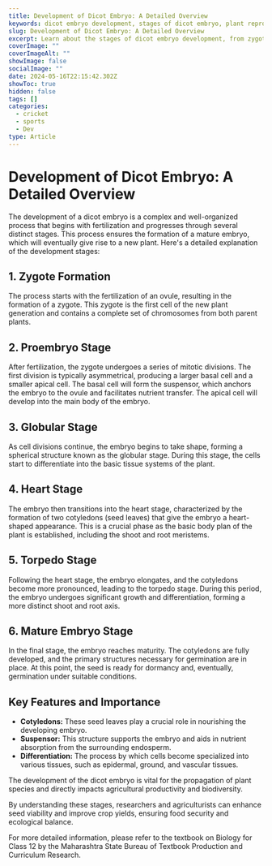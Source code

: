 ```yaml
---
title: Development of Dicot Embryo: A Detailed Overview
keywords: dicot embryo development, stages of dicot embryo, plant reproduction, zygote formation, proembryo stage, globular stage, heart stage, torpedo stage, mature embryo
slug: Development of Dicot Embryo: A Detailed Overview
excerpt: Learn about the stages of dicot embryo development, from zygote formation to the mature embryo stage. Understand the key features and importance of each stage in the life cycle of a dicot plant.
coverImage: ""
coverImageAlt: ""
showImage: false
socialImage: ""
date: 2024-05-16T22:15:42.302Z
showToc: true
hidden: false
tags: []
categories:
  - cricket
  - sports
  - Dev
type: Article
---
```


# Development of Dicot Embryo: A Detailed Overview

The development of a dicot embryo is a complex and well-organized process that begins with fertilization and progresses through several distinct stages. This process ensures the formation of a mature embryo, which will eventually give rise to a new plant. Here's a detailed explanation of the development stages:

## 1. Zygote Formation
The process starts with the fertilization of an ovule, resulting in the formation of a zygote. This zygote is the first cell of the new plant generation and contains a complete set of chromosomes from both parent plants.

## 2. Proembryo Stage
After fertilization, the zygote undergoes a series of mitotic divisions. The first division is typically asymmetrical, producing a larger basal cell and a smaller apical cell. The basal cell will form the suspensor, which anchors the embryo to the ovule and facilitates nutrient transfer. The apical cell will develop into the main body of the embryo.

## 3. Globular Stage
As cell divisions continue, the embryo begins to take shape, forming a spherical structure known as the globular stage. During this stage, the cells start to differentiate into the basic tissue systems of the plant.

## 4. Heart Stage
The embryo then transitions into the heart stage, characterized by the formation of two cotyledons (seed leaves) that give the embryo a heart-shaped appearance. This is a crucial phase as the basic body plan of the plant is established, including the shoot and root meristems.

## 5. Torpedo Stage
Following the heart stage, the embryo elongates, and the cotyledons become more pronounced, leading to the torpedo stage. During this period, the embryo undergoes significant growth and differentiation, forming a more distinct shoot and root axis.

## 6. Mature Embryo Stage
In the final stage, the embryo reaches maturity. The cotyledons are fully developed, and the primary structures necessary for germination are in place. At this point, the seed is ready for dormancy and, eventually, germination under suitable conditions.

## Key Features and Importance
- **Cotyledons:** These seed leaves play a crucial role in nourishing the developing embryo.
- **Suspensor:** This structure supports the embryo and aids in nutrient absorption from the surrounding endosperm.
- **Differentiation:** The process by which cells become specialized into various tissues, such as epidermal, ground, and vascular tissues.

The development of the dicot embryo is vital for the propagation of plant species and directly impacts agricultural productivity and biodiversity.

By understanding these stages, researchers and agriculturists can enhance seed viability and improve crop yields, ensuring food security and ecological balance.

For more detailed information, please refer to the textbook on Biology for Class 12 by the Maharashtra State Bureau of Textbook Production and Curriculum Research.
